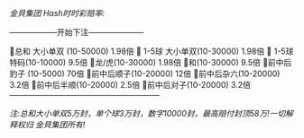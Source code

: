 *金貝集团*
*Hash时时彩赔率:*


——————开始下注———————

🔸总和 大小单双 (10-50000) 1.98倍
🔹 1-5球 大小单双(10-30000) 1.98倍
🔹 1-5球 特码(10-10000) 9.5倍
🔹龙/虎(10-30000) 1.98倍
🔹和(10-30000) 9.5倍
🔹前中后豹子 (10-5000) 70倍
🔹前中后顺子(10-20000) 12倍
🔹前中后杂六(10-20000) 3.2倍
🔹前中后半顺(10-20000) 2.5倍
🔸前中后对子(10-20000) 3.2倍
———————————————————

*注:总和大小单双5万封，单个球3万封，数字10000封，最高赔付封顶58万!一切解释权归 金貝集团所有!*
 